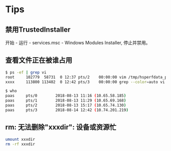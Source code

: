 # Tips

## 禁用TrustedInstaller

开始 - 运行 - services.msc - Windows Modules Installer, 停止并禁用。

## 查看文件正在被谁占用

```bash
$ ps -ef | grep vi
root     102779  58731  0 12:37 pts/2    00:00:00 vim /tmp/hsperfdata_paas/log/alarm.log
xxxx     113800 113402  0 12:42 pts/3    00:00:00 grep --color=auto vi

$ who
paas     pts/0        2018-08-13 11:16 (10.65.58.185)
paas     pts/1        2018-08-13 11:29 (10.65.69.168)
paas     pts/2        2018-08-13 15:17 (10.65.74.130)
paas     pts/3        2018-08-14 12:42 (10.74.201.219)
```

## rm: 无法删除"xxxdir": 设备或资源忙

```bash
umount xxxdir
rm -rf xxxdir
```
